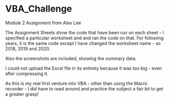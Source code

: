# VBA_Challenge

Module 2 Assignment from Alex Lee

The Assignment Sheets show the code that have been run on each sheet - I specified a particular worksheet and and ran the code on that.  For following years, it is the same code except I have changed the worksheet name - so 2018, 2019 and 2020.

Also the screenshots are included, showing the summary data.

I could not upload the Excel file in its entirety because it was too big - even after compressing it.

As this is my real first venture into VBA - other than using the Macro recorder - I did have to read around and practice the subject a fair bit to get a greater grasp!
